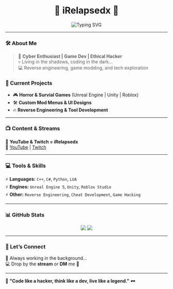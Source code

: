 <h1 align="center">👾 iRelapsedx 💜</h1>
<p align="center">
  <img src="https://readme-typing-svg.demolab.com?font=Fira+Code&weight=500&size=20&pause=1000&color=AC2AF5&center=true&vCenter=true&random=false&width=500&lines=Cyber+Enthusiast+%E2%9C%94%EF%B8%8F;Game+Dev+%E2%9C%94%EF%B8%8F;Hacker+Mindset+%E2%9C%94%EF%B8%8F;Tech+Explorer+%E2%9C%94%EF%B8%8F" alt="Typing SVG">
</p>

---

### **🛠️ About Me**
> 💜 **Cyber Enthusiast | Game Dev | Ethical Hacker**  
> 💀 Living in the shadows, coding in the dark...  
> 💻 Reverse engineering, game modding, and tech exploration  

### **📡 Current Projects**
- 🎮 **Horror & Survial Games** (Unreal Engine | Unity | Roblox)
- 🛠 **Custom Mod Menus & UI Designs**
- 🔥 **Reverse Engineering & Tool Development**

---

### **📺 Content & Streams**
🎥 **YouTube & Twitch = iRelapsedx**  
🔗 [YouTube](https://www.youtube.com/@iRelapsedx) | [Twitch](https://www.twitch.tv/iRelapsedx)

---

### **💻 Tools & Skills**
⚡ **Languages:** `C++`, `C#`, `Python`, `LUA`  
⚡ **Engines:** `Unreal Engine 5`, `Unity`, `Roblox Studio`  
⚡ **Other:** `Reverse Engineering`, `Cheat Development`, `Game Hacking`  

---

### **📊 GitHub Stats**
<p align="center">
  <img src="https://github-readme-stats.vercel.app/api?username=JakeTheDevv&show_icons=true&theme=radical&hide_border=true" />
  <img src="https://github-readme-streak-stats.herokuapp.com/?user=JakeTheDevv&theme=radical&hide_border=true" />
</p>

---

### **🦾 Let’s Connect**
💬 Always working in the background...  
💻 Drop by the **stream** or **DM** me 👾  

---

🚀 **"Code like a hacker, think like a dev, live like a legend."** 🕶️  
